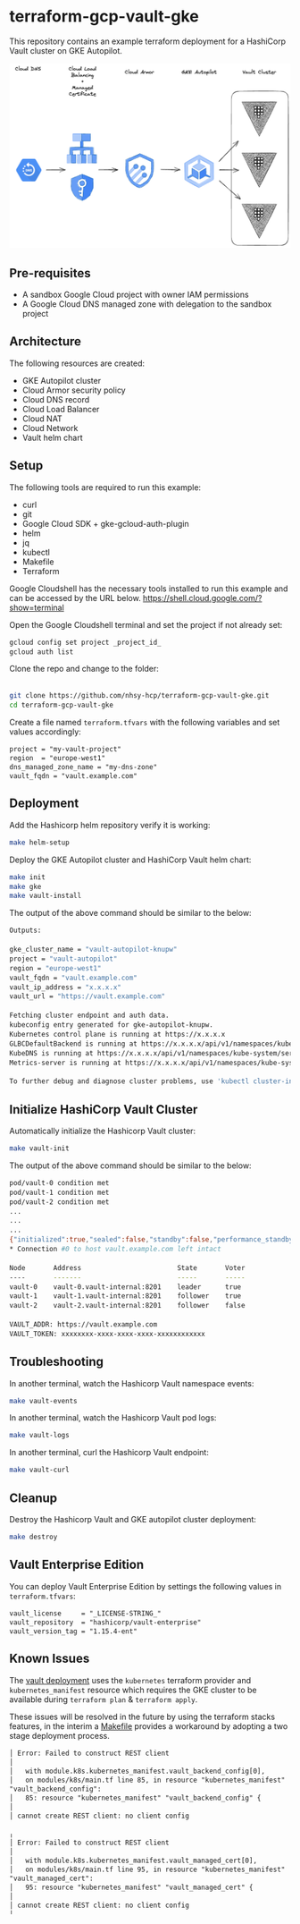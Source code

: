 # terraform-gcp-vault-gke
This repository contains an example terraform deployment for a HashiCorp Vault cluster on GKE Autopilot.

![overview](docs/overview.png)

## Pre-requisites
- A sandbox Google Cloud project with owner IAM permissions
- A Google Cloud DNS managed zone with delegation to the sandbox project

## Architecture
The following resources are created:
- GKE Autopilot cluster
- Cloud Armor security policy 
- Cloud DNS record
- Cloud Load Balancer
- Cloud NAT
- Cloud Network
- Vault helm chart

## Setup
The following tools are required to run this example:
- curl
- git
- Google Cloud SDK + gke-gcloud-auth-plugin
- helm
- jq
- kubectl
- Makefile
- Terraform

Google Cloudshell has the necessary tools installed to run this example and can be accessed by the URL below.
https://shell.cloud.google.com/?show=terminal

Open the Google Cloudshell terminal and set the project if not already set:
```bash
gcloud config set project _project_id_
gcloud auth list
```

Clone the repo and change to the folder:
```bash

git clone https://github.com/nhsy-hcp/terraform-gcp-vault-gke.git
cd terraform-gcp-vault-gke
```
Create a file named `terraform.tfvars` with the following variables and set values accordingly:
```hcl
project = "my-vault-project"
region  = "europe-west1"
dns_managed_zone_name = "my-dns-zone"
vault_fqdn = "vault.example.com"
```

## Deployment
Add the Hashicorp helm repository verify it is working:
```bash
make helm-setup
````

Deploy the GKE Autopilot cluster and HashiCorp Vault helm chart:
```bash
make init
make gke
make vault-install
```
The output of the above command should be similar to the below:
```bash
Outputs:

gke_cluster_name = "vault-autopilot-knupw"
project = "vault-autopilot"
region = "europe-west1"
vault_fqdn = "vault.example.com"
vault_ip_address = "x.x.x.x"
vault_url = "https://vault.example.com"

Fetching cluster endpoint and auth data.
kubeconfig entry generated for gke-autopilot-knupw.
Kubernetes control plane is running at https://x.x.x.x
GLBCDefaultBackend is running at https://x.x.x.x/api/v1/namespaces/kube-system/services/default-http-backend:http/proxy
KubeDNS is running at https://x.x.x.x/api/v1/namespaces/kube-system/services/kube-dns:dns/proxy
Metrics-server is running at https://x.x.x.x/api/v1/namespaces/kube-system/services/https:metrics-server:/proxy

To further debug and diagnose cluster problems, use 'kubectl cluster-info dump'.
```

## Initialize HashiCorp Vault Cluster
Automatically initialize the Hashicorp Vault cluster:
```bash
make vault-init
```
The output of the above command should be similar to the below:
```bash
pod/vault-0 condition met
pod/vault-1 condition met
pod/vault-2 condition met
...
...
...
{"initialized":true,"sealed":false,"standby":false,"performance_standby":false,"replication_performance_mode":"disabled","replication_dr_mode":"disabled","server_time_utc":1702926169,"version":"1.15.4","cluster_name":"vault-cluster-1d3bdd59","cluster_id":"8fa6f6cf-e9f8-0ee6-4d03-b6d0a051f6b2"}
* Connection #0 to host vault.example.com left intact

Node       Address                        State       Voter
----       -------                        -----       -----
vault-0    vault-0.vault-internal:8201    leader      true
vault-1    vault-1.vault-internal:8201    follower    true
vault-2    vault-2.vault-internal:8201    follower    false

VAULT_ADDR: https://vault.example.com
VAULT_TOKEN: xxxxxxxx-xxxx-xxxx-xxxx-xxxxxxxxxxxx
```

## Troubleshooting
In another terminal, watch the Hashicorp Vault namespace events:
```bash
make vault-events
```
In another terminal, watch the Hashicorp Vault pod logs:
```bash
make vault-logs
```
In another terminal, curl the Hashicorp Vault endpoint:
```bash
make vault-curl
```

## Cleanup
Destroy the Hashicorp Vault and GKE autopilot cluster deployment:
```bash
make destroy
```

## Vault Enterprise Edition
You can deploy Vault Enterprise Edition by settings the following values in `terraform.tfvars`:
```hcl
vault_license     = "_LICENSE-STRING_"
vault_repository  = "hashicorp/vault-enterprise"
vault_version_tag = "1.15.4-ent"
```
## Known Issues
The [vault deployment](modules/k8s/main.tf) uses the `kubernetes` terraform provider and `kubernetes_manifest` resource which requires the GKE cluster to be available during `terraform plan` & `terraform apply`.

These issues will be resolved in the future by using the terraform stacks features, in the interim a [Makefile](Makefile) provides a workaround by adopting a two stage deployment process.
```hcl
│ Error: Failed to construct REST client
│ 
│   with module.k8s.kubernetes_manifest.vault_backend_config[0],
│   on modules/k8s/main.tf line 85, in resource "kubernetes_manifest" "vault_backend_config":
│   85: resource "kubernetes_manifest" "vault_backend_config" {
│ 
│ cannot create REST client: no client config

╷
│ Error: Failed to construct REST client
│ 
│   with module.k8s.kubernetes_manifest.vault_managed_cert[0],
│   on modules/k8s/main.tf line 95, in resource "kubernetes_manifest" "vault_managed_cert":
│   95: resource "kubernetes_manifest" "vault_managed_cert" {
│ 
│ cannot create REST client: no client config
╵
```
